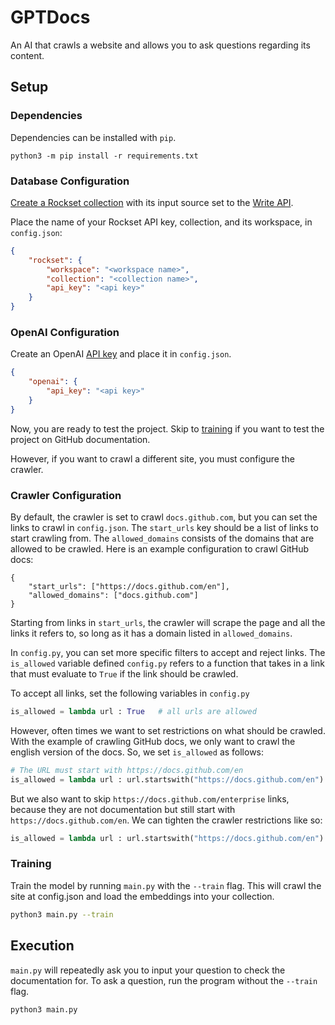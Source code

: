 # GPTDocs
An AI that crawls a website and allows you to ask questions regarding its content.

## Setup
### Dependencies
Dependencies can be installed with `pip`.

    python3 -m pip install -r requirements.txt

### Database Configuration
[Create a Rockset collection](https://rockset.com/docs/collections/) with its input source set to the [Write API](https://rockset.com/docs/write-api).

Place the name of your Rockset API key, collection, and its workspace, in `config.json`:

```json
{
    "rockset": {
        "workspace": "<workspace name>",
        "collection": "<collection name>",
        "api_key": "<api key>"
    }
}
```

### OpenAI Configuration
Create an OpenAI [API key](https://platform.openai.com/account/api-keys) and place it in `config.json`.

```json
{
    "openai": {
        "api_key": "<api key>"
    }
}
```

Now, you are ready to test the project. Skip to [training](#training) if you want to test the project on GitHub documentation. 

However, if you want to crawl a different site, you must configure the crawler.

### Crawler Configuration
By default, the crawler is set to crawl `docs.github.com`, but you can set the links to crawl in `config.json`. The `start_urls` key should be a list of links to start crawling from. The `allowed_domains` consists of the domains that are allowed to be crawled. Here is an example configuration to crawl GitHub docs:

```
{
    "start_urls": ["https://docs.github.com/en"],
    "allowed_domains": ["docs.github.com"]
}
```

Starting from links in `start_urls`, the crawler will scrape the page and all the links it refers to, so long as it has a domain listed in `allowed_domains`. 

In `config.py`, you can set more specific filters to accept and reject links. The `is_allowed` variable defined `config.py` refers to a function that takes in a link that must evaluate to `True` if the link should be crawled.

To accept all links, set the following variables in `config.py`

```python
is_allowed = lambda url : True   # all urls are allowed
```

However, often times we want to set restrictions on what should be crawled. With the example of crawling GitHub docs, we only want to crawl the english version of the docs. So, we set `is_allowed` as follows:

```python
# The URL must start with https://docs.github.com/en
is_allowed = lambda url : url.startswith("https://docs.github.com/en")
```

But we also want to skip `https://docs.github.com/enterprise` links, because they are not documentation but still start with `https://docs.github.com/en`. We can tighten the crawler restrictions like so:

```python
is_allowed = lambda url : url.startswith("https://docs.github.com/en") and not url.startswith("https://docs.github.com/enterprise")
```

### Training
Train the model by running `main.py` with the `--train` flag. This will crawl the site at config.json and load the embeddings into your collection.

```bash
python3 main.py --train
```

## Execution
`main.py` will repeatedly ask you to input your question to check the documentation for. To ask a question, run the program without the `--train` flag.

```bash
python3 main.py
```